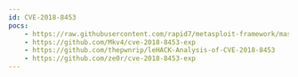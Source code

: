 ```yaml
---
id: CVE-2018-8453
pocs:
    - https://raw.githubusercontent.com/rapid7/metasploit-framework/master/modules/exploits/windows/local/cve_2018_8453_win32k_priv_esc.rb
    - https://github.com/Mkv4/cve-2018-8453-exp
    - https://github.com/thepwnrip/leHACK-Analysis-of-CVE-2018-8453
    - https://github.com/ze0r/cve-2018-8453-exp
---
```

